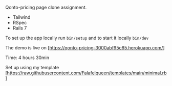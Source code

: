 Qonto-pricing page clone assignment.

- Tailwind
- RSpec
- Rails 7

To set up the app locally run `bin/setup` and to start it locally `bin/dev`

The demo is live on [https://qonto-pricing-3000abf95c65.herokuapp.com/]

Time: 4 hours 30min

Set up using my template [https://raw.githubusercontent.com/Falafelqueen/templates/main/minimal.rb] 

